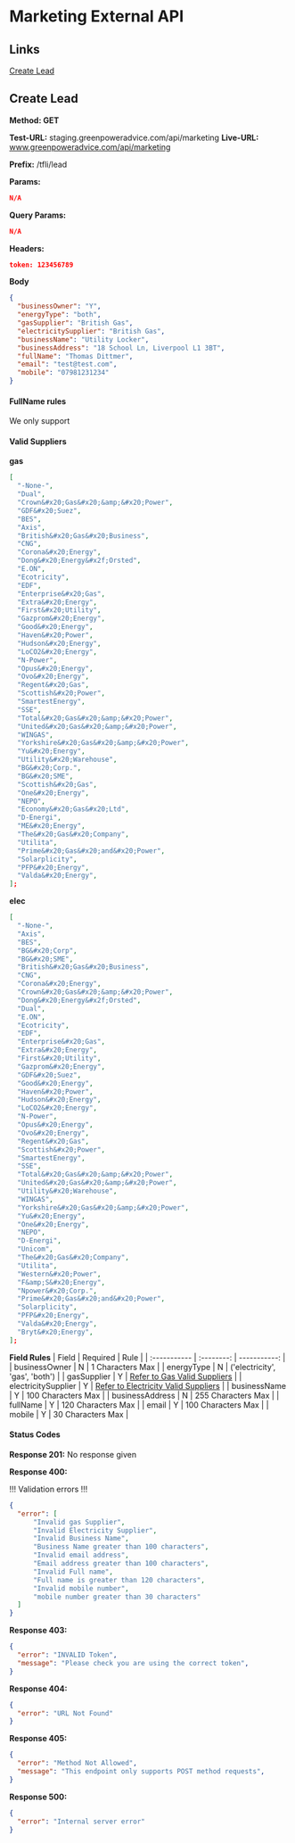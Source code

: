 # Marketing External API

## Links

[Create Lead](#create-lead)

## <a name="create-lead"></a>Create Lead

**Method: GET**

**Test-URL:** staging.greenpoweradvice.com/api/marketing
**Live-URL:** www.greenpoweradvice.com/api/marketing

**Prefix:** /tfli/lead

**Params:**

```JSON
N/A
```

**Query Params:**

```JSON
N/A
```

**Headers:**

```JSON
token: 123456789
```

**Body**

```JSON
{
  "businessOwner": "Y",
  "energyType": "both",
  "gasSupplier": "British Gas",
  "electricitySupplier": "British Gas",
  "businessName": "Utility Locker",
  "businessAddress": "18 School Ln, Liverpool L1 3BT",
  "fullName": "Thomas Dittmer",
  "email": "test@test.com",
  "mobile": "07981231234"
}
```

#### FullName rules

We only support

#### Valid Suppliers

**<a name="gas"></a>gas**

```JSON
[
  "-None-",
  "Dual",
  "Crown&#x20;Gas&#x20;&amp;&#x20;Power",
  "GDF&#x20;Suez",
  "BES",
  "Axis",
  "British&#x20;Gas&#x20;Business",
  "CNG",
  "Corona&#x20;Energy",
  "Dong&#x20;Energy&#x2f;Orsted",
  "E.ON",
  "Ecotricity",
  "EDF",
  "Enterprise&#x20;Gas",
  "Extra&#x20;Energy",
  "First&#x20;Utility",
  "Gazprom&#x20;Energy",
  "Good&#x20;Energy",
  "Haven&#x20;Power",
  "Hudson&#x20;Energy",
  "LoCO2&#x20;Energy",
  "N-Power",
  "Opus&#x20;Energy",
  "Ovo&#x20;Energy",
  "Regent&#x20;Gas",
  "Scottish&#x20;Power",
  "SmartestEnergy",
  "SSE",
  "Total&#x20;Gas&#x20;&amp;&#x20;Power",
  "United&#x20;Gas&#x20;&amp;&#x20;Power",
  "WINGAS",
  "Yorkshire&#x20;Gas&#x20;&amp;&#x20;Power",
  "Yu&#x20;Energy",
  "Utility&#x20;Warehouse",
  "BG&#x20;Corp.",
  "BG&#x20;SME",
  "Scottish&#x20;Gas",
  "One&#x20;Energy",
  "NEPO",
  "Economy&#x20;Gas&#x20;Ltd",
  "D-Energi",
  "ME&#x20;Energy",
  "The&#x20;Gas&#x20;Company",
  "Utilita",
  "Prime&#x20;Gas&#x20;and&#x20;Power",
  "Solarplicity",
  "PFP&#x20;Energy",
  "Valda&#x20;Energy",
];
```

**<a name="elec"></a>elec**

```JSON
[
  "-None-",
  "Axis",
  "BES",
  "BG&#x20;Corp",
  "BG&#x20;SME",
  "British&#x20;Gas&#x20;Business",
  "CNG",
  "Corona&#x20;Energy",
  "Crown&#x20;Gas&#x20;&amp;&#x20;Power",
  "Dong&#x20;Energy&#x2f;Orsted",
  "Dual",
  "E.ON",
  "Ecotricity",
  "EDF",
  "Enterprise&#x20;Gas",
  "Extra&#x20;Energy",
  "First&#x20;Utility",
  "Gazprom&#x20;Energy",
  "GDF&#x20;Suez",
  "Good&#x20;Energy",
  "Haven&#x20;Power",
  "Hudson&#x20;Energy",
  "LoCO2&#x20;Energy",
  "N-Power",
  "Opus&#x20;Energy",
  "Ovo&#x20;Energy",
  "Regent&#x20;Gas",
  "Scottish&#x20;Power",
  "SmartestEnergy",
  "SSE",
  "Total&#x20;Gas&#x20;&amp;&#x20;Power",
  "United&#x20;Gas&#x20;&amp;&#x20;Power",
  "Utility&#x20;Warehouse",
  "WINGAS",
  "Yorkshire&#x20;Gas&#x20;&amp;&#x20;Power",
  "Yu&#x20;Energy",
  "One&#x20;Energy",
  "NEPO",
  "D-Energi",
  "Unicom",
  "The&#x20;Gas&#x20;Company",
  "Utilita",
  "Western&#x20;Power",
  "F&amp;S&#x20;Energy",
  "Npower&#x20;Corp.",
  "Prime&#x20;Gas&#x20;and&#x20;Power",
  "Solarplicity",
  "PFP&#x20;Energy",
  "Valda&#x20;Energy",
  "Bryt&#x20;Energy",
];
```

**Field Rules**
| Field | Required | Rule |
| :----------- | :--------: | -----------: |
| businessOwner | N | 1 Characters Max |
| energyType | N | ('electricity', 'gas', 'both') |
| gasSupplier | Y | [Refer to Gas Valid Suppliers](#gas) |
| electricitySupplier | Y | [Refer to Electricity Valid Suppliers](#elec) |
| businessName | Y | 100 Characters Max |
| businessAddress | N | 255 Characters Max |
| fullName | Y | 120 Characters Max |
| email | Y | 100 Characters Max |
| mobile | Y | 30 Characters Max |

#### Status Codes

**Response 201:** No response given

**Response 400:**

!!! Validation errors !!!

```JSON
{
  "error": [
      "Invalid gas Supplier",
      "Invalid Electricity Supplier",
      "Invalid Business Name",
      "Business Name greater than 100 characters",
      "Invalid email address",
      "Email address greater than 100 characters",
      "Invalid Full name",
      "Full name is greater than 120 characters",
      "Invalid mobile number",
      "mobile number greater than 30 characters"
  ]
}
```

**Response 403:**

```JSON
{
  "error": "INVALID Token",
  "message": "Please check you are using the correct token",
}
```

**Response 404:**

```JSON
{
  "error": "URL Not Found"
}
```

**Response 405:**

```JSON
{
  "error": "Method Not Allowed",
  "message": "This endpoint only supports POST method requests",
}
```

**Response 500:**

```JSON
{
  "error": "Internal server error"
}
```

